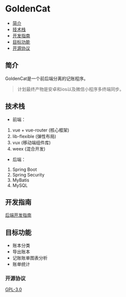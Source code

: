 # GoldenCat
* [简介](#简介)
* [技术栈](#技术栈)
* [开发指南](#开发指南)
* [目标功能](#目标功能)
* [开源协议](#开源协议)
## 简介
GoldenCat是一个前后端分离的记账程序。
>计划最终产物是安卓和ios以及微信小程序多终端同步。

## 技术栈
 - 前端：
 1. vue + vue-router (核心框架)
 2. lib-flexible (弹性布局)
 3. vux (移动端组件库)
 4. weex (混合开发) 
 - 后端：
 1. Spring Boot  
 2. Spring Security  
 3. MyBatis
 4. MySQL
## 开发指南
[后端开发指南](https://github.com/Alkaids/GoldenCat/blob/master/goldencat-core/dev.md)
## 目标功能
 - 账本分类  
 - 导出账本  
 - 记账账单图表分析     
 - 账单统计    
### 开源协议
[GPL-3.0](https://choosealicense.com/licenses/gpl-3.0/)  

